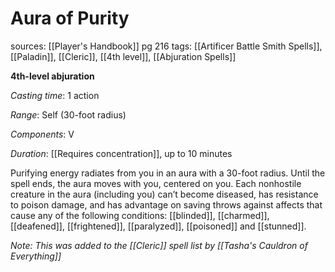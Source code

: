 # Aura of Purity
sources: [[Player's Handbook]] pg 216
tags: [[Artificer Battle Smith Spells]], [[Paladin]], [[Cleric]], [[4th level]], [[Abjuration Spells]]

**4th-level abjuration**

*Casting time*: 1 action

*Range*: Self (30-foot radius)

*Components*: V

*Duration*: [[Requires concentration]], up to 10 minutes

Purifying energy radiates from you in an aura with a 30-foot radius. Until the spell ends, the aura moves with you, centered on you. Each nonhostile creature in the aura (including you) can’t become diseased, has resistance to poison damage, and has advantage on saving throws against affects that cause any of the following conditions: [[blinded]], [[charmed]], [[deafened]], [[frightened]], [[paralyzed]], [[poisoned]] and [[stunned]].

*Note: This was added to the [[Cleric]] spell list by [[Tasha's Cauldron of Everything]]*